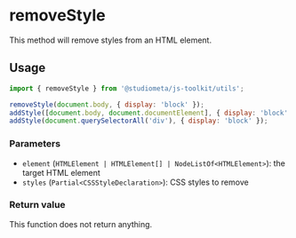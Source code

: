 # removeStyle

This method will remove styles from an HTML element.

## Usage

```js
import { removeStyle } from '@studiometa/js-toolkit/utils';

removeStyle(document.body, { display: 'block' });
addStyle([document.body, document.documentElement], { display: 'block' });
addStyle(document.querySelectorAll('div'), { display: 'block' });
```

### Parameters

- `element` (`HTMLElement | HTMLElement[] | NodeListOf<HTMLElement>`): the target HTML element
- `styles` (`Partial<CSSStyleDeclaration>`): CSS styles to remove

### Return value

This function does not return anything.
